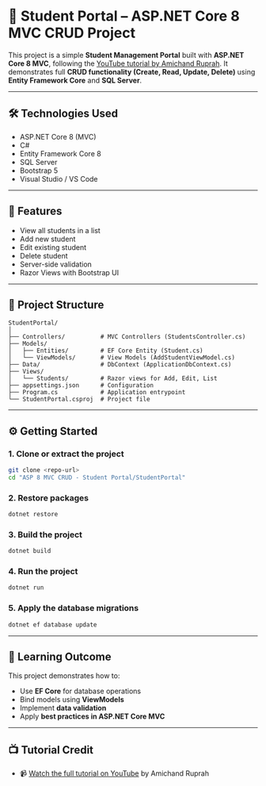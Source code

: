 # 📘 Student Portal – ASP.NET Core 8 MVC CRUD Project

This project is a simple **Student Management Portal** built with **ASP.NET Core 8 MVC**, following the [YouTube tutorial by Amichand Ruprah](https://www.youtube.com/watch?v=_uSw8sh7xKs). It demonstrates full **CRUD functionality (Create, Read, Update, Delete)** using **Entity Framework Core** and **SQL Server**.

---

## 🛠️ Technologies Used

- ASP.NET Core 8 (MVC)
- C#
- Entity Framework Core 8
- SQL Server
- Bootstrap 5
- Visual Studio / VS Code

---

## 🚀 Features

- View all students in a list
- Add new student
- Edit existing student
- Delete student
- Server-side validation
- Razor Views with Bootstrap UI

---

## 📂 Project Structure

```
StudentPortal/
│
├── Controllers/          # MVC Controllers (StudentsController.cs)
├── Models/
│   ├── Entities/         # EF Core Entity (Student.cs)
│   └── ViewModels/       # View Models (AddStudentViewModel.cs)
├── Data/                 # DbContext (ApplicationDbContext.cs)
├── Views/
│   └── Students/         # Razor views for Add, Edit, List
├── appsettings.json      # Configuration
├── Program.cs            # Application entrypoint
└── StudentPortal.csproj  # Project file
```

---

## ⚙️ Getting Started

### 1. Clone or extract the project

```bash
git clone <repo-url>
cd "ASP 8 MVC CRUD - Student Portal/StudentPortal"
```

### 2. Restore packages

```bash
dotnet restore
```

### 3. Build the project

```bash
dotnet build
```

### 4. Run the project

```bash
dotnet run
```

### 5. Apply the database migrations

```bash
dotnet ef database update
```

---

## 🧠 Learning Outcome

This project demonstrates how to:
- Use **EF Core** for database operations
- Bind models using **ViewModels**
- Implement **data validation**
- Apply **best practices in ASP.NET Core MVC**

---

## 📺 Tutorial Credit

- 📹 [Watch the full tutorial on YouTube](https://www.youtube.com/watch?v=_uSw8sh7xKs) by Amichand Ruprah
